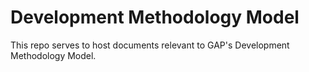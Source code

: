 Development Methodology Model
=============================

This repo serves to host documents relevant to GAP's Development Methodology Model.